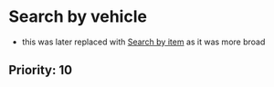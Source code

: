 
# Search by vehicle

* this was later replaced with [Search by item](search_for_thing.md) as it was more broad
## Priority: 10 
